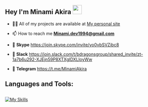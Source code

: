 ## Hey I'm Minami Akira <img src="https://media.giphy.com/media/hvRJCLFzcasrR4ia7z/giphy.gif" width="30px">

- 👨‍💻 All of my projects are available at [My personal site](https://minamiakira.netlify.app)

- 📫 How to reach me **Minami.dev1994@gmail.com**

- 💖 **Skype** https://join.skype.com/invite/yo0vbSVZibc8

- 💖 **Slack** https://join.slack.com/t/bdragonsgroup/shared_invite/zt-1a7b6u292-XJEjn59P8XTXgIDXLIoyWw

- 💖 **Telegram** https://t.me/MinamiAkira


## Languages and Tools:
## 

[![My Skills](https://skillicons.dev/icons?i=js,html,css,ts,nextjs,react,unity,tailwind,graphql,astro,nodejs,git,express,postgres)](https://skillicons.dev)
